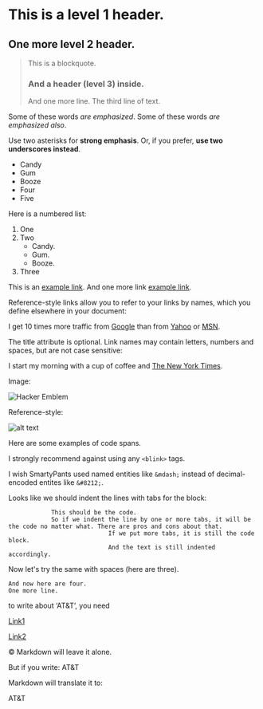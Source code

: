 This is a level 1 header.
=========================

One more level 2 header.
------------------------

> This is a blockquote.
> ### And a header (level 3) inside.
> And one more line.
> The third line of text.

Some of these words *are emphasized*.
Some of these words _are emphasized also_.

Use two asterisks for **strong emphasis**.
Or, if you prefer, __use two underscores instead__.

* Candy
* Gum
* Booze
* Four
* Five


Here is a numbered list:

1. One
2. Two
    -   Candy.
    -   Gum.
    -   Booze.
3. Three

This is an [example link](http://example.com/). And one more link [example link](http://example.com/ "With a Title").

Reference-style links allow you to refer to your links by names, which you define elsewhere in your document:

I get 10 times more traffic from [Google][1] than from
[Yahoo][2] or [MSN][3].

The title attribute is optional. Link names may contain letters, numbers and spaces, but are not case sensitive:

I start my morning with a cup of coffee and [The New York Times][NY Times].

Image:

![Hacker Emblem](https://upload.wikimedia.org/wikipedia/commons/9/96/Animated_glider_emblem.gif)

Reference-style:

![alt text][glider]


Here are some examples of code spans.

I strongly recommend against using any `<blink>` tags.

I wish SmartyPants used named entities like `&mdash;`
instead of decimal-encoded entites like `&#8212;`.

Looks like we should indent the lines with tabs for the block:

                This should be the code.
                So if we indent the line by one or more tabs, it will be the code no matter what. There are pros and cons about that.
                                If we put more tabs, it is still the code block.
                                And the text is still indented accordingly.

   Now let's try the same with spaces (here are three).

    And now here are four.
    One more line.

to write about ‘AT&T’, you need 

[Link1](http://images.google.com/images?num=30&q=larry+bird)

[Link2](http://images.google.com/images?num=30&amp;q=larry+bird)


&copy; Markdown will leave it alone.

But if you write: AT&T

Markdown will translate it to:

AT&amp;T



[1]: http://google.com/        "Google"
[2]: http://search.yahoo.com/  "Yahoo Search"
[3]: http://search.msn.com/    "MSN Search"
[ny times]: http://www.nytimes.com/
[glider]: https://upload.wikimedia.org/wikipedia/commons/4/45/Glider.svg "Glider"
